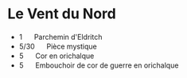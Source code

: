 # Le Vent du Nord
- 1 <img src="https://wiki-fr.guildwars2.com/images/thumb/a/a2/Parchemin_d%27Eldritch.png/20px-Parchemin_d%27Eldritch.png" width=16> Parchemin d'Eldritch
- 5/30 <img src="https://wiki-fr.guildwars2.com/wiki/Pi%C3%A8ce_mystique" width=16> Pièce mystique 
- 5 <img src="https://wiki-fr.guildwars2.com/images/thumb/3/37/Cor_en_orichalque.png/20px-Cor_en_orichalque.png" width=16> Cor en orichalque
- 5 <img src="https://wiki-fr.guildwars2.com/images/thumb/9/9c/Embouchoir_de_cor_de_guerre_en_orichalque.png/40px-Embouchoir_de_cor_de_guerre_en_orichalque.png" width=16> Embouchoir de cor de guerre en orichalque

